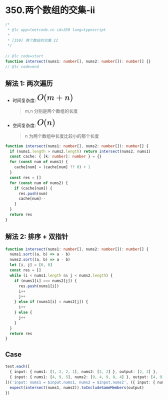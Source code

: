 # 350.两个数组的交集-ii

```ts
/*
 * @lc app=leetcode.cn id=350 lang=typescript
 *
 * [350] 两个数组的交集 II
 */

// @lc code=start
function intersect(nums1: number[], nums2: number[]): number[] {}
// @lc code=end
```

## 解法 1: 两次遍历

- 时间复杂度: <!-- $O(m+n)$ --> <img style="transform: translateY(0.1em); background: white;" src="./svg/o-m-add-n.svg" alt="O(m+n)">
  > m,n 分别是两个数组的长度
- 空间复杂度: <!-- $O(n)$ --> <img style="transform: translateY(0.1em); background: white;" src="./svg/o-n.svg" alt="O(n)">
  > n 为两个数组中长度比较小的那个长度

```ts
function intersect(nums1: number[], nums2: number[]): number[] {
  if (nums1.length > nums2.length) return intersect(nums2, nums1)
  const cache: { [k: number]: number } = {}
  for (const num of nums1) {
    cache[num] = (cache[num] ?? 0) + 1
  }
  const res = []
  for (const num of nums2) {
    if (cache[num]) {
      res.push(num)
      cache[num]--
    }
  }
  return res
}
```

## 解法 2: 排序 + 双指针

```ts
function intersect(nums1: number[], nums2: number[]): number[] {
  nums1.sort((a, b) => a - b)
  nums2.sort((a, b) => a - b)
  let [i, j] = [0, 0]
  const res = []
  while (i < nums1.length && j < nums2.length) {
    if (nums1[i] === nums2[j]) {
      res.push(nums1[i])
      i++
      j++
    } else if (nums1[i] < nums2[j]) {
      i++
    } else {
      j++
    }
  }
  return res
}
```

## Case

```ts
test.each([
  { input: { nums1: [1, 2, 2, 1], nums2: [2, 2] }, output: [2, 2] },
  { input: { nums1: [4, 9, 5], nums2: [9, 4, 9, 8, 4] }, output: [4, 9] },
])('input: nums1 = $input.nums1, nums2 = $input.nums2', ({ input: { nums1, nums2 }, output }) => {
  expect(intersect(nums1, nums2)).toIncludeSameMembers(output)
})
```
